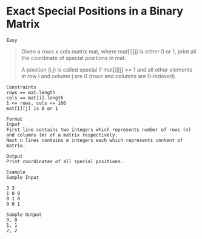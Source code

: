 # Exact Special Positions in a Binary Matrix

`Easy`

> Given a rows x cols matrix mat, where mat[i][j] is either 0 or 1, print all the coordinate of special positions in mat.

> A position (i,j) is called special if mat[i][j] == 1 and all other elements in row i and column j are 0 (rows and columns are 0-indexed).

```
Constraints
rows == mat.length
cols == mat[i].length
1 <= rows, cols <= 100
mat[i][j] is 0 or 1

Format
Input
First line contains two integers which represents number of rows (n) and columns (m) of a matrix respectively.
Next n lines contains m integers each which represents content of matrix.

Output
Print coordinates of all special positions.

Example
Sample Input

3 3
1 0 0
0 1 0
0 0 1

Sample Output
0, 0
1, 1
2, 2
```
